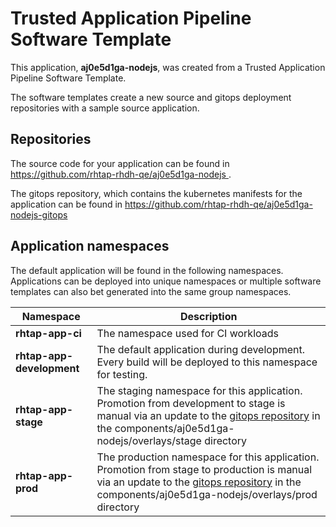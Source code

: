 # Trusted Application Pipeline Software Template

This application, **aj0e5d1ga-nodejs**, was created from a Trusted Application Pipeline Software Template.

The software templates create a new source and gitops deployment repositories with a sample source application. 

## Repositories

The source code for your application can be found in [https://github.com/rhtap-rhdh-qe/aj0e5d1ga-nodejs ](https://github.com/rhtap-rhdh-qe/aj0e5d1ga-nodejs ).
 
The gitops repository, which contains the kubernetes manifests for the application can be found in 
[https://github.com/rhtap-rhdh-qe/aj0e5d1ga-nodejs-gitops ](https://github.com/rhtap-rhdh-qe/aj0e5d1ga-nodejs-gitops ) 

## Application namespaces 

The default application will be found in the following namespaces. Applications can be deployed into unique namespaces or multiple software templates can also bet generated into the same group namespaces.  

|  Namespace   |  Description   |  
| -------- | -------- |
| **rhtap-app-ci** | The namespace used for CI workloads |
| **rhtap-app-development** | The default application during development. Every build will be deployed to this namespace for testing. |
| **rhtap-app-stage** | The staging namespace for this application. Promotion from development to stage is manual via an update to the [gitops repository](https://github.com/rhtap-rhdh-qe/aj0e5d1ga-nodejs-gitops ) in the components/aj0e5d1ga-nodejs/overlays/stage directory |
| **rhtap-app-prod** | The production namespace for this application. Promotion from stage to production is manual via an update to the [gitops repository](https://github.com/rhtap-rhdh-qe/aj0e5d1ga-nodejs-gitops ) in the components/aj0e5d1ga-nodejs/overlays/prod directory |